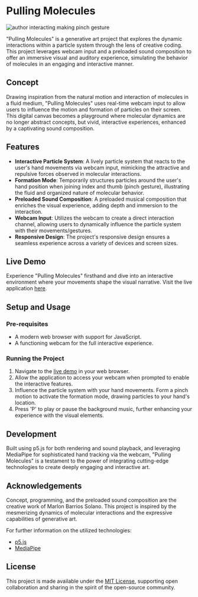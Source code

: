 # Pulling Molecules

![author interacting making pinch gesture](pinchgesture.png)

"Pulling Molecules" is a generative art project that explores the dynamic interactions within a particle system through the lens of creative coding. This project leverages webcam input and a preloaded sound composition to offer an immersive visual and auditory experience, simulating the behavior of molecules in an engaging and interactive manner.

## Concept

Drawing inspiration from the natural motion and interaction of molecules in a fluid medium, "Pulling Molecules" uses real-time webcam input to allow users to influence the motion and formation of particles on their screen. This digital canvas becomes a playground where molecular dynamics are no longer abstract concepts, but vivid, interactive experiences, enhanced by a captivating sound composition.

## Features

- **Interactive Particle System**: A lively particle system that reacts to the user's hand movements via webcam input, mimicking the attractive and repulsive forces observed in molecular interactions.
- **Formation Mode**: Temporarily structures particles around the user's hand position when joining index and thumb (pinch gesture), illustrating the fluid and organized nature of molecular behavior.
- **Preloaded Sound Composition**: A preloaded musical composition that enriches the visual experience, adding depth and immersion to the interaction.
- **Webcam Input**: Utilizes the webcam to create a direct interaction channel, allowing users to dynamically influence the particle system with their movements/gestures.
- **Responsive Design**: The project's responsive design ensures a seamless experience across a variety of devices and screen sizes.

## Live Demo

Experience "Pulling Molecules" firsthand and dive into an interactive environment where your movements shape the visual narrative. Visit the live application [here](https://marlonbarrios.github.io/pulling-molecules/).

## Setup and Usage

### Pre-requisites

- A modern web browser with support for JavaScript.
- A functioning webcam for the full interactive experience.

### Running the Project

1. Navigate to the [live demo](https://marlonbarrios.github.io/pulling-molecules/) in your web browser.
2. Allow the application to access your webcam when prompted to enable the interactive features.
3. Influence the particle system with your hand movements. Form a pinch motion to activate the formation mode, drawing particles to your hand's location.
4. Press 'P' to play or pause the background music, further enhancing your experience with the visual elements.

## Development

Built using p5.js for both rendering and sound playback, and leveraging MediaPipe for sophisticated hand tracking via the webcam, "Pulling Molecules" is a testament to the power of integrating cutting-edge technologies to create deeply engaging and interactive art.

## Acknowledgements

Concept, programming, and the preloaded sound composition are the creative work of Marlon Barrios Solano. This project is inspired by the mesmerizing dynamics of molecular interactions and the expressive capabilities of generative art.

For further information on the utilized technologies:
- [p5.js](https://p5js.org/)
- [MediaPipe](https://mediapipe.dev/)

## License

This project is made available under the [MIT License](LICENSE), supporting open collaboration and sharing in the spirit of the open-source community.
